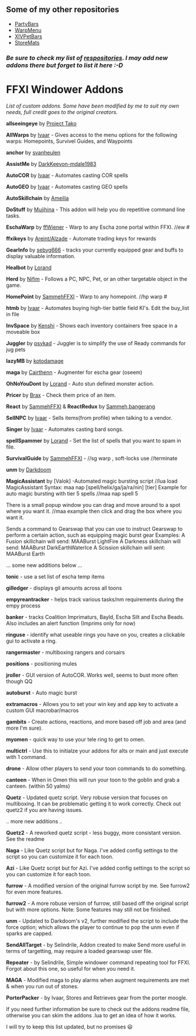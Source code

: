 ## Some of my other repositories

- [PartyBars](https://github.com/Icydeath/ffxi-partybars-addon)
- [WarpMenu](https://github.com/Icydeath/ffxi-warpmenu-addon)
- [XIVPetBars](https://github.com/Icydeath/ffxi-xivpetbar-addon)
- [StoreMats](https://github.com/Icydeath/ffxi-addon-storemats)

### _Be sure to check my list of [respositories](https://github.com/Icydeath?tab=repositories). I may add new addons there but forget to list it here :-D_

# FFXI Windower Addons
_List of custom addons. Some have been modified by me to suit my own needs, full credit goes to the original creators._

**allseeingeye** by [Project Tako](https://github.com/ProjectTako/ffxi-addons)

**AllWarps** by [Ivaar](https://github.com/Ivaar/Windower-addons) - Gives access to the menu options for the following warps: Homepoints, Survivel Guides, and Waypoints

**anchor** by [svanheulen](https://github.com/svanheulen/anchor-windower-addon)

**AssistMe** by [DarkKeevon-mdale1983](https://github.com/mdale1983/Addons)

**AutoCOR** by [Ivaar](https://github.com/Ivaar/Windower-addons) - Automates casting COR spells

**AutoGEO** by [Ivaar](https://github.com/Ivaar/Windower-addons) - Automates casting GEO spells

**AutoSkillchain** by [Ameilia](#)

**DoStuff** by [Mujihina](https://github.com/mujihina/dostuff) - This addon will help you do repetitive command line tasks.

**EschaWarp** by [ffWiener](https://github.com/ffWiener/EschaWarp) - Warp to any Escha zone portal within FFXI. //ew #

**ffxikeys** by [Areint/Alzade](https://github.com/Tny5989/FFXIKeys) - Automate trading keys for rewards

**GearInfo** by [sebyg666](https://github.com/sebyg666/GearInfo) - tracks your currently equipped gear and buffs to display valuable information.

**Healbot** by [Lorand](https://github.com/lorand-ffxi/HealBot)

**Herd** by [Nifim](https://github.com/Nifim/Herd) - Follows a PC, NPC, Pet, or an other targetable object in the game.

**HomePoint** by [SammehFFXI](https://github.com/SammehFFXI/FFXIAddons) - Warp to any homepoint. //hp warp <homepoint> #

**htmb** by [Ivaar](https://github.com/Ivaar/Windower-addons) - Automates buying high-tier battle field KI's. Edit the buy_list in file

**InvSpace** by [Kenshi]() - Shows each inventory containers free space in a moveable box

**Juggler** by [psykad](https://github.com/psykad/Juggler) - Juggler is to simplify the use of Ready commands for jug pets

**lazyMB** by [kotodamage](https://github.com/nekonok/lazyMB)

**maga** by [Cairthenn](https://github.com/cairface/maga) - Augmenter for escha gear (oseem)

**OhNoYouDont** by [Lorand](https://github.com/lorand-ffxi/OhNoYouDont) - Auto stun defined monster action.

**Pricer** by [Brax]() - Check them price of an item.

**React** by [SammehFFXI](https://github.com/SammehFFXI/FFXIAddons) & **ReactRedux** by [Sammeh,bangerang]()

**SellNPC** by [Ivaar](https://github.com/Ivaar/Windower-addons) - Sells items(from profile) when talking to a vendor.

**Singer** by [Ivaar](https://github.com/Ivaar/Windower-addons) - Automates casting bard songs.

**spellSpammer** by [Lorand](https://github.com/lorand-ffxi/addons) - Set the list of spells that you want to spam in file.

**SurvivalGuide** by [SammehFFXI](https://github.com/SammehFFXI/FFXIAddons) - //sg warp <zone> , soft-locks use //terminate

**unm** by [Darkdoom]()

**MagicAssistant** by [Valok] -Automated magic bursting script
  //lua load MagicAssistant
  Syntax: maa nap [spell/helix/ga/ja/ra/nin] [tier]
  Example for auto magic bursting with tier 5 spells
	//maa nap spell 5

  There is a small popup window you can drag and move around to a spot where you want it.
	//maa example
  then click and drag the box where you want it.

  Sends a command to Gearswap that you can use to instruct Gearswap to perform a certain action, such as equipping magic burst gear
  Examples:
	A Fusion skillchain will send:  MAABurst LightFire
	A Darkness skillchain will send: MAABurst DarkEarthWaterIce
	A Scission skillchain will sent: MAABurst Earth

... some new additions below ...

**tonic** - use a set list of escha temp items

**gilledger** - displays gil amounts across all toons

**empyreantracker** - helps track various tasks/nm requirements during the empy process

**banker** - tracks Coalition Imprimaturs, Bayld, Escha Silt and Escha Beads. Also includes an alert function (Imprims only for now)

**ringuse** - identify what useable rings you have on you, creates a clickable gui to activate a ring.

**rangermaster** - multiboxing rangers and corsairs

**positions** - positioning mules

**jroller** - GUI version of AutoCOR. Works well, seems to bust more often though QQ

**autoburst** - Auto magic burst

**extramacros** - Allows you to set your win key and app key to activate a custom GUI macrobar/macros

**gambits** - Create actions, reactions, and more based off job and area (and more I'm sure).

**myomen** - quick way to use your tele ring to get to omen.

**multictrl** - Use this to initialze your addons for alts or main and just execute with 1 command.

**drone** - Allow other players to send your toon commands to do something.

**canteen** - When in Omen this will run your toon to the goblin and grab a canteen. (within 50 yalms)

**Quetz** - Updated quetz script. Very robuse version that focuses on multiboxing. It can be problematic getting it to work correctly. Check out quetz2 if you are having issues.

.. more new additions ..

**Quetz2** - A reworked quetz script - less buggy, more consistant version. See the readme

**Naga** - Like Quetz script but for Naga. I've added config settings to the script so you can customize it for each toon.

**Azi** - Like Quetz script but for Azi. I've added config settings to the script so you can customize it for each toon.

**furrow** - A modified version of the original furrow script by me. See furrow2 for even more features.

**furrow2** - A more robuse version of furrow, still based off the original script but with more options. Note: Some features may still not be finished.

**unm** - Updated to Darkdoom's v2, further modified the script to include the force option; which allows the player to continue to pop the unm even if sparks are capped.

**SendAllTarget** - by Selindrile, Addon created to make Send more useful in terms of targetting, may require a loaded gearswap user file.

**Repeater** - by Selindrile, Simple windower command repeating tool for FFXI. Forgot about this one, so useful for when you need it.

**MAGA** - Modified maga to play alarms when augment requirements are met & when you run out of stones.

**PorterPacker** - by Ivaar, Stores and Retrieves gear from the porter moogle.

If you need further information be sure to check out the addons readme file, otherwise you can skim the addons .lua to get an idea of how it works.

I will try to keep this list updated, but no promises :smiley:
